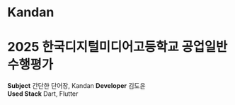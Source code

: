 # Kandan
# 2025 한국디지털미디어고등학교 공업일반 수행평가
**Subject**
간단한 단어장, Kandan
**Developer**
김도윤  
**Used Stack**
Dart, Flutter  